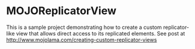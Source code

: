 # MOJOReplicatorView
This is a sample project demonstrating how to create a custom replicator-like view that allows direct access to its replicated elements. See post at http://www.mojolama.com/creating-custom-replicator-views
